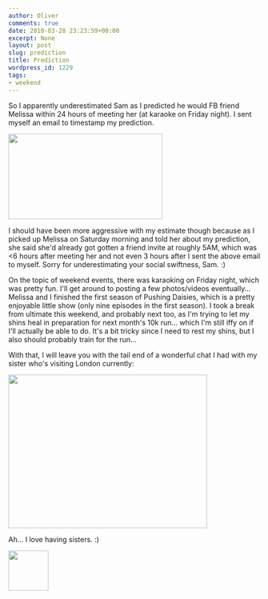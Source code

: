 ```yaml
---
author: Oliver
comments: true
date: 2010-03-28 23:23:59+00:00
excerpt: None
layout: post
slug: prediction
title: Prediction
wordpress_id: 1229
tags:
- weekend
---
```


So I apparently underestimated Sam as I predicted he would FB friend Melissa within 24 hours of meeting her (at karaoke on Friday night).  I sent myself an email to timestamp my prediction.

<a href="http://www.owiber.com/?attachment_id=1230" rel="attachment wp-att-1230"><img src="http://www.owiber.com/wp-content/uploads/2010/03/prediction.png" alt="" title="prediction" width="308" height="171" class="alignnone size-full wp-image-1230" /></a>

I should have been more aggressive with my estimate though because as I picked up Melissa on Saturday morning and told her about my prediction, she said she'd already got gotten a friend invite at roughly 5AM, which was <6 hours after meeting her and not even 3 hours after I sent the above email to myself.  Sorry for underestimating your social swiftness, Sam. :)

On the topic of weekend events,  there was karaoking on Friday night, which was pretty fun.  I'll get around to posting a few photos/videos eventually... Melissa and I finished the first season of Pushing Daisies, which is a pretty enjoyable little show (only nine episodes in the first season).  I took a break from ultimate this weekend, and probably next too, as I'm trying to let my shins heal in preparation for next month's 10k run... which I'm still iffy on if I'll actually be able to do.  It's a bit tricky since I need to rest my shins, but I also should probably train for the run...

With that, I will leave you with the tail end of a wonderful chat I had with my sister who's visiting London currently:

<a href="http://www.owiber.com/?attachment_id=1231" rel="attachment wp-att-1231"><img src="http://www.owiber.com/wp-content/uploads/2010/03/showerchat.png" alt="" title="showerchat" width="397" height="307" class="alignnone size-full wp-image-1231" /></a>

Ah... I love having sisters. :)

<a href="http://www.owiber.com/?attachment_id=1242" rel="attachment wp-att-1242"><img src="http://www.owiber.com/wp-content/uploads/2010/03/Photo-on-2010-03-28-at-18.23-80x80.jpg" alt="" title="Photo on 2010-03-28 at 18.23" width="80" height="80" class="alignnone size-thumbnail wp-image-1242" /></a>
